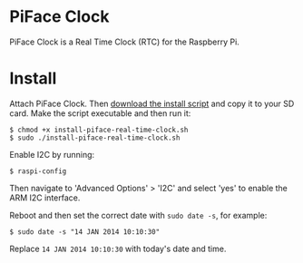 PiFace Clock
============
PiFace Clock is a Real Time Clock (RTC) for the Raspberry Pi.

Install
=======
Attach PiFace Clock. Then [download the install script](https://raw.github.com/piface/PiFace-Real-Time-Clock/master/install-piface-real-time-clock.sh) and copy it to your
SD card. Make the script executable and then run it:

    $ chmod +x install-piface-real-time-clock.sh
    $ sudo ./install-piface-real-time-clock.sh

Enable I2C by running:

    $ raspi-config

Then navigate to 'Advanced Options' > 'I2C' and select 'yes' to enable the ARM I2C interface.

Reboot and then set the correct date with `sudo date -s`, for example:

    $ sudo date -s "14 JAN 2014 10:10:30"

Replace `14 JAN 2014 10:10:30` with today's date and time.
